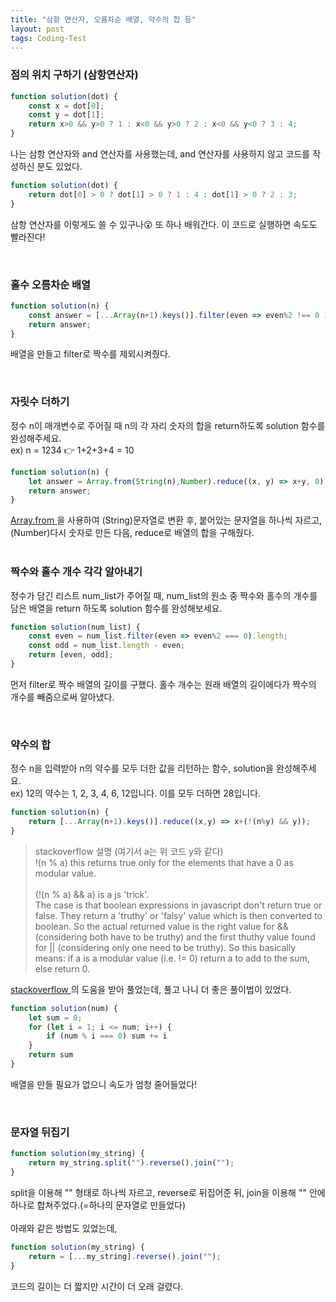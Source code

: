 ```yaml
---
title: "삼항 연산자, 오름차순 배열, 약수의 합 등"
layout: post
tags: Coding-Test
---
```


### 점의 위치 구하기 (삼항연산자)

```jsx
function solution(dot) {
    const x = dot[0];
    const y = dot[1];
    return x>0 && y>0 ? 1 : x<0 && y>0 ? 2 : x<0 && y<0 ? 3 : 4;
}
```









나는 삼항 연산자와 and 연산자를 사용했는데,
and 연산자를 사용하지 않고 코드를 작성하신 분도 있었다.

```jsx
function solution(dot) {
    return dot[0] > 0 ? dot[1] > 0 ? 1 : 4 : dot[1] > 0 ? 2 : 3;
}
```
삼항 연산자를 이렇게도 쓸 수 있구나😮 또 하나 배워간다. 이 코드로 실행하면 속도도 빨라진다!

<br>

### 홀수 오름차순 배열

```jsx
function solution(n) {
    const answer = [...Array(n+1).keys()].filter(even => even%2 !== 0 );
    return answer;
}
```
배열을 만들고 filter로 짝수를 제외시켜줬다.

<br>

### 자릿수 더하기
정수 n이 매개변수로 주어질 때 n의 각 자리 숫자의 합을 return하도록 solution 함수를 완성해주세요.<br>
ex) n = 1234 👉 1+2+3+4 = 10

```jsx
function solution(n) {
    let answer = Array.from(String(n),Number).reduce((x, y) => x+y, 0) ;
    return answer;
}
```
<a href="https://developer.mozilla.org/en-US/docs/Web/JavaScript/Reference/Global_Objects/Array/from">
  Array.from
</a>
을 사용하여 (String)문자열로 변환 후, 붙어있는 문자열을 하나씩 자르고, (Number)다시 숫자로 만든 다음, reduce로 배열의 합을 구해줬다.
<br>
<br>

### 짝수와 홀수 개수 각각 알아내기
정수가 담긴 리스트 num_list가 주어질 때, 
num_list의 원소 중 짝수와 홀수의 개수를 담은 배열을 return 하도록
solution 함수를 완성해보세요.

```jsx
function solution(num_list) {
    const even = num_list.filter(even => even%2 === 0).length;
    const odd = num_list.length - even;
    return [even, odd];
}
```
먼저 filter로 짝수 배열의 길이를 구했다.
홀수 개수는 원래 배열의 길이에다가 짝수의 개수를 빼줌으로써 알아냈다.

<br>

### 약수의 합
정수 n을 입력받아 n의 약수를 모두 더한 값을 리턴하는 함수, solution을 완성해주세요.<br>
ex) 12의 약수는 1, 2, 3, 4, 6, 12입니다. 이를 모두 더하면 28입니다.

```jsx
function solution(n) {
    return [...Array(n+1).keys()].reduce((x,y) => x+(!(n%y) && y));
}
```
>stackoverflow 설명 (여기서 a는 위 코드 y와 같다)<br>
>!(n % a) this returns true only for the elements that have a 0 as modular value.<br><br>
(!(n % a) && a) is a js 'trick'.<br>
The case is that boolean expressions in javascript don't return true or false.
They return a 'truthy' or 'falsy' value which is then converted to boolean. 
So the actual returned value is the right value for && (considering both have to be truthy)
and the first thuthy value found for || (considering only one need to be truthy). 
So this basically means: if a is a modular value
(i.e. != 0) return a to add to the sum, else return 0.

<a href="https://stackoverflow.com/questions/43150520/javascript-find-the-sum-of-all-divisors-of-a-given-integer">
  stackoverflow
</a>
의 도움을 받아 풀었는데, 풀고 나니 더 좋은 풀이법이 있었다. 

```jsx
function solution(num) {
    let sum = 0;
    for (let i = 1; i <= num; i++) {
        if (num % i === 0) sum += i
    }
    return sum
}
```
배열을 만들 필요가 없으니 속도가 엄청 줄어들었다!

<br>

### 문자열 뒤집기

```jsx
function solution(my_string) {
    return my_string.split("").reverse().join("");
}
```
split을 이용해 "" 형태로 하나씩 자르고, reverse로 뒤집어준 뒤,
join을 이용해 "" 안에 하나로 합쳐주었다.(=하나의 문자열로 만들었다)<br>
<br>
아래와 같은 방법도 있었는데,
```jsx
function solution(my_string) {
    return = [...my_string].reverse().join("");
}
```
코드의 길이는 더 짧지만 시간이 더 오래 걸렸다.

<br>
<br>
